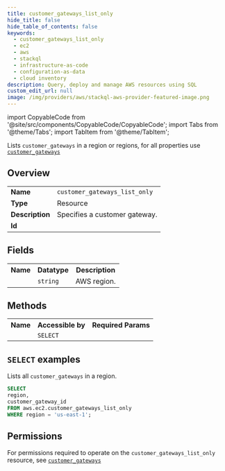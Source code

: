 ```yaml
---
title: customer_gateways_list_only
hide_title: false
hide_table_of_contents: false
keywords:
  - customer_gateways_list_only
  - ec2
  - aws
  - stackql
  - infrastructure-as-code
  - configuration-as-data
  - cloud inventory
description: Query, deploy and manage AWS resources using SQL
custom_edit_url: null
image: /img/providers/aws/stackql-aws-provider-featured-image.png
---
```


import CopyableCode from '@site/src/components/CopyableCode/CopyableCode';
import Tabs from '@theme/Tabs';
import TabItem from '@theme/TabItem';

Lists <code>customer_gateways</code> in a region or regions, for all properties use <a href="/providers/aws/serviceName/customer_gateways/"><code>customer_gateways</code></a>

## Overview
<table><tbody>
<tr><td><b>Name</b></td><td><code>customer_gateways_list_only</code></td></tr>
<tr><td><b>Type</b></td><td>Resource</td></tr>
<tr><td><b>Description</b></td><td>Specifies a customer gateway.</td></tr>
<tr><td><b>Id</b></td><td><CopyableCode code="aws.ec2.customer_gateways_list_only" /></td></tr>
</tbody></table>

## Fields
<table><tbody><tr><th>Name</th><th>Datatype</th><th>Description</th></tr><tr><td><CopyableCode code="region" /></td><td><code>string</code></td><td>AWS region.</td></tr>
</tbody></table>

## Methods

<table><tbody>
  <tr>
    <th>Name</th>
    <th>Accessible by</th>
    <th>Required Params</th>
  </tr>
  <tr>
    <td><CopyableCode code="list_resources" /></td>
    <td><code>SELECT</code></td>
    <td><CopyableCode code="region" /></td>
  </tr>
</tbody></table>

## `SELECT` examples
Lists all <code>customer_gateways</code> in a region.
```sql
SELECT
region,
customer_gateway_id
FROM aws.ec2.customer_gateways_list_only
WHERE region = 'us-east-1';
```


## Permissions

For permissions required to operate on the <code>customer_gateways_list_only</code> resource, see <a href="/providers/aws/ec2/customer_gateways/#permissions"><code>customer_gateways</code></a>

